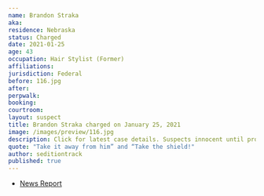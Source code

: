 ```yaml
---
name: Brandon Straka
aka:
residence: Nebraska
status: Charged
date: 2021-01-25
age: 43
occupation: Hair Stylist (Former)
affiliations:
jurisdiction: Federal
before: 116.jpg
after:
perpwalk:
booking:
courtroom:
layout: suspect
title: Brandon Straka charged on January 25, 2021
image: /images/preview/116.jpg
description: Click for latest case details. Suspects innocent until proven guilty.
quote: "Take it away from him” and “Take the shield!"
author: seditiontrack
published: true
---
```


- [News Report](https://www.thedailybeast.com/brandon-straka-right-wing-activist-banned-from-airline-is-charged-in-riots)
